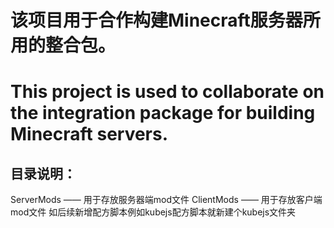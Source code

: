 # 该项目用于合作构建Minecraft服务器所用的整合包。
# This project is used to collaborate on the integration package for building Minecraft servers.
## 目录说明：
ServerMods —— 用于存放服务器端mod文件
ClientMods —— 用于存放客户端mod文件
如后续新增配方脚本例如kubejs配方脚本就新建个kubejs文件夹
